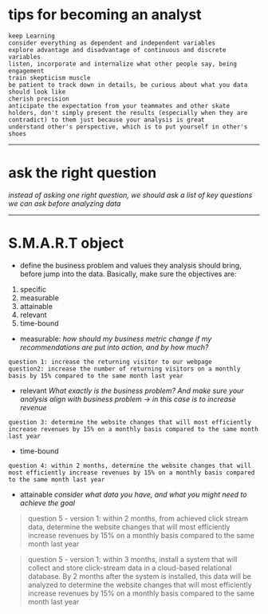 

# tips for becoming an analyst
```
keep Learning
consider everything as dependent and independent variables
explore advantage and disadvantage of continuous and discrete variables
listen, incorporate and internalize what other people say, being engagement
train skepticism muscle
be patient to track down in details, be curious about what you data should look like
cherish precision
anticipate the expectation from your teammates and other skate holders, don't simply present the results (especially when they are contradict) to them just because your analysis is great
understand other's perspective, which is to put yourself in other's shoes
```

---


# ask the right question

*instead of asking one right question, we should ask a list of key questions we can ask before analyzing data*


---


# S.M.A.R.T object

* define the business problem and values they analysis should bring, before jump into the data. Basically, make sure the objectives are:

1. specific
2. measurable
3. attainable
4. relevant
5. time-bound


* measurable:
*how should my business metric change if my recommendations are put into action, and by how much?*

```
question 1: increase the returning visitor to our webpage
question2: increase the number of returning visitors on a monthly basis by 15% compared to the same month last year
```

* relevant
*What exactly is the business problem? And make sure your analysis align with business problem -> in this case is to increase revenue*
```
question 3: determine the website changes that will most efficiently increase revenues by 15% on a monthly basis compared to the same month last year
```

* time-bound
```
question 4: within 2 months, determine the website changes that will most efficiently increase revenues by 15% on a monthly basis compared to the same month last year
```

* attainable
*consider what data you have, and what you might need to achieve the goal*

>question 5 - version 1: within 2 months, from achieved click stream data, determine the website changes that will most efficiently increase revenues by 15% on a monthly basis compared to the same month last year

>question 5 - version 1: within 3 months, install a system that will collect and store click-stream data in a cloud-based relational database. By 2 months after the system is installed, this data will be analyzed to determine the website changes that will most efficiently increase revenues by 15% on a monthly basis compared to the same month last year
